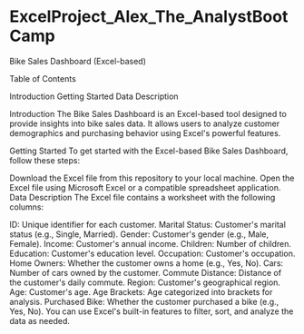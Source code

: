 # ExcelProject_Alex_The_AnalystBootCamp

Bike Sales Dashboard (Excel-based)

Table of Contents

Introduction
Getting Started
Data Description


Introduction
The Bike Sales Dashboard is an Excel-based tool designed to provide insights into bike sales data. It allows users to analyze customer demographics and purchasing behavior using Excel's powerful features.

Getting Started
To get started with the Excel-based Bike Sales Dashboard, follow these steps:

Download the Excel file from this repository to your local machine.
Open the Excel file using Microsoft Excel or a compatible spreadsheet application.
Data Description
The Excel file contains a worksheet with the following columns:

ID: Unique identifier for each customer.
Marital Status: Customer's marital status (e.g., Single, Married).
Gender: Customer's gender (e.g., Male, Female).
Income: Customer's annual income.
Children: Number of children.
Education: Customer's education level.
Occupation: Customer's occupation.
Home Owners: Whether the customer owns a home (e.g., Yes, No).
Cars: Number of cars owned by the customer.
Commute Distance: Distance of the customer's daily commute.
Region: Customer's geographical region.
Age: Customer's age.
Age Brackets: Age categorized into brackets for analysis.
Purchased Bike: Whether the customer purchased a bike (e.g., Yes, No).
You can use Excel's built-in features to filter, sort, and analyze the data as needed.
